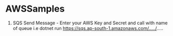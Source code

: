 # AWSSamples

1. SQS Send Message - 
    Enter your AWS Key and Secret and call with name of queue i.e dotnet run https://sqs.ap-south-1.amazonaws.com/...../.....
